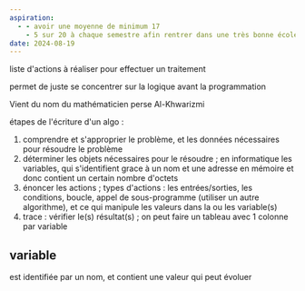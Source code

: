 ```yaml
---
aspiration:
  - - avoir une moyenne de minimum 17
    - 5 sur 20 à chaque semestre afin rentrer dans une très bonne école d'ingénieur#réussir l'évaluation sur linux et algorithmique
date: 2024-08-19
---
```

liste d'actions à réaliser pour effectuer un traitement

permet de juste se concentrer sur la logique avant la programmation

Vient du nom du mathématicien perse Al-Khwarizmi

étapes de l'écriture d'un algo :
1. comprendre et s'approprier le problème, et les données nécessaires pour résoudre le problème
2. déterminer les objets nécessaires pour le résoudre ; en informatique les variables, qui s'identifient grace à un nom et une adresse en mémoire et donc contient un certain nombre d'octets
3. énoncer les actions ; types d'actions : les entrées/sorties, les conditions, boucle, appel de sous-programme (utiliser un autre algorithme), et ce qui manipule les valeurs dans la ou les variable(s)
4. trace : vérifier le(s) résultat(s) ; on peut faire un tableau avec 1 colonne par variable
## variable
est identifiée par un nom, et contient une valeur qui peut évoluer